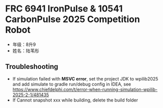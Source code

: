 # FRC 6941 IronPulse & 10541 CarbonPulse 2025 Competition Robot

- 年级：8升9
- 姓名：陆苇彤

## Troubleshooting

- If simulation failed with **MSVC error**, set the project JDK to wpilib2025 and add simulate to gradle run/debug
  config in IDEA, see https://www.chiefdelphi.com/t/error-when-running-simulation-wpilib-2025-2-1/481435
- If Cannot snapshot xxx while building, delete the build folder
